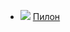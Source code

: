 * ![](/books/prose_contemporary/Уильям%20Фолкнер/Пилон.jpg) [Пилон](/books/prose_contemporary/Уильям%20Фолкнер/Пилон)